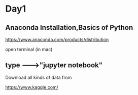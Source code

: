 # Day1
Anaconda Installation,Basics of Python
-------------------------------------

https://www.anaconda.com/products/distribution


open terminal (in mac)

type --->"jupyter notebook"
-----------------------------------------

Download all kinds of data from 

https://www.kaggle.com/

